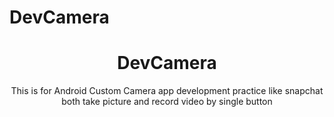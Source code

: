 # DevCamera

<h1 align="center">DevCamera</h1>

<p align="center">This is for Android Custom Camera app development practice like snapchat both take picture and record video by single button</p>

<p align="center">
   

</p>
